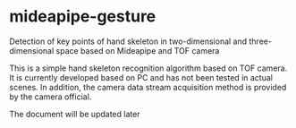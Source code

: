 # mideapipe-gesture
Detection of key points of hand skeleton in two-dimensional and three-dimensional space based on Mideapipe and TOF camera

This is a simple hand skeleton recognition algorithm based on TOF camera. It is currently developed based on PC and has not been tested in actual scenes. In addition, the camera data stream acquisition method is provided by the camera official.

The document will be updated later
